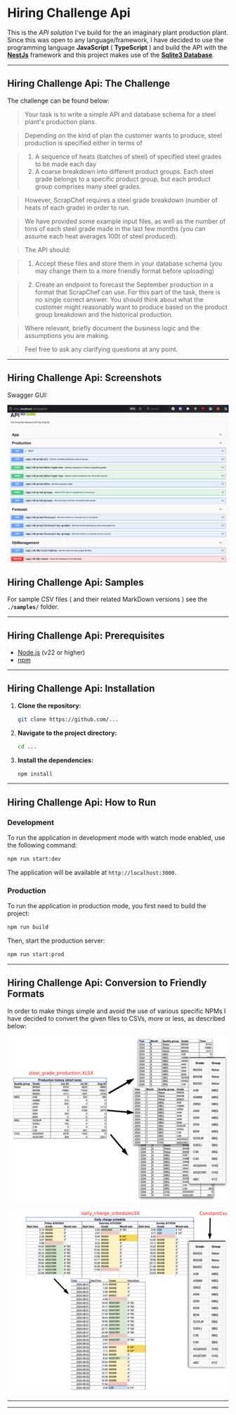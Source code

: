 # Hiring Challenge Api

This is the _API solution_ I've build for the an imaginary plant production plant. Since this was open to any language/framework, I have decided to use the programming language **JavaScript** ( **TypeScript** ) and build the API with the **[NestJs](https://nestjs.com/)** framework and this project makes use of the **[Sqlite3 Database](https://www.sqlite.org/)**.

---

## Hiring Challenge Api: The Challenge

The challenge can be found below:

> Your task is to write a simple API and database schema for a steel plant's production plans.

> Depending on the kind of plan the customer wants to produce, steel production is specified either in terms of

> 1. A sequence of heats (batches of steel) of specified steel grades to be made each day
> 2. A coarse breakdown into different product groups. Each steel grade belongs to a specific product group, but each product group comprises many steel grades.

> However, ScrapChef requires a steel grade breakdown (number of heats of each grade) in order to run.

> We have provided some example input files, as well as the number of tons of each steel grade made in the last few months (you can assume each heat averages 100t of steel produced).

> The API should:

> 1. Accept these files and store them in your database schema (you may change them to a more friendly format before uploading)

> 2. Create an endpoint to forecast the September production in a format that ScrapChef can use. For this part of the task, there is no single correct answer. You should think about what the customer might reasonably want to produce based on the product group breakdown and the historical production.

> Where relevant, briefly document the business logic and the assumptions you are making.

> Feel free to ask any clarifying questions at any point.

---

## Hiring Challenge Api: Screenshots

Swagger GUI:

![](assets/99-swagger.png)

## Hiring Challenge Api: Samples

For sample CSV files ( and their related MarkDown versions ) see the **`./samples/`** folder.

---

## Hiring Challenge Api: Prerequisites

- [Node.js](https://nodejs.org/en/download/) (v22 or higher)
- [npm](https://www.npmjs.com/get-npm)

---

## Hiring Challenge Api: Installation

1. **Clone the repository:**

   ```bash
   git clone https://github.com/...
   ```

2. **Navigate to the project directory:**

   ```bash
   cd ...
   ```

3. **Install the dependencies:**

   ```bash
   npm install
   ```

---

## Hiring Challenge Api: How to Run

### Development

To run the application in development mode with watch mode enabled, use the following command:

```bash
npm run start:dev
```

The application will be available at `http://localhost:3000`.

### Production

To run the application in production mode, you first need to build the project:

```bash
npm run build
```

Then, start the production server:

```bash
npm run start:prod
```

---

## Hiring Challenge Api: Conversion to Friendly Formats

In order to make things simple and avoid the use of various specific NPMs I have decided to convert the given files to CSVs, more or less, as described below:

![](assets/00-steel-grade-prod-friendly-format-t.png)

![](assets/01-charge-schedule-friendly-format-t.png)

---

---
